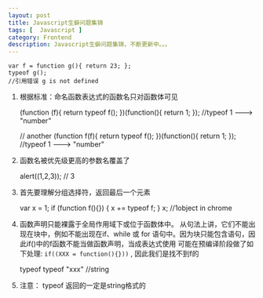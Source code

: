 ```yaml
---
layout: post
title: Javascript生僻问题集锦
tags: [  Javascript ]
category: Frontend
description: Javascript生僻问题集锦，不断更新中。。。
---
```



    var f = function g(){ return 23; };
    typeof g();
    //引用错误 g is not defined

1. 根据标准：命名函数表达式的函数名只对函数体可见

    (function (f){
        return typeof f();
    })(function(){ return 1; });
    //typeof 1 ---> "number"

    // another
    (function f(f){
        return typeof f();
    })(function(){ return 1; });
    //typeof 1 ---> "number"

2. 函数名被优先级更高的参数名覆盖了

    alert((1,2,3));
    // 3 

3. 首先要理解分组选择符，返回最后一个元素

    var x = 1;
    if (function f(){}) {
        x += typeof f;
    }
    x;
    //1object in chrome

4. 函数声明只能裸露于全局作用域下或位于函数体中。
从句法上讲，它们不能出现在块中，例如不能出现在if、while 或 for 语句中。因为块只能包含语句，因此if()中的f函数不能当做函数声明，当成表达式使用 可能在预编译阶段做了如下处理: `if((XXX = function(){}))` , 因此我们是找不到f的

    typeof typeof "xxx" 
    //string

5. 注意：
typeof 返回的一定是string格式的



